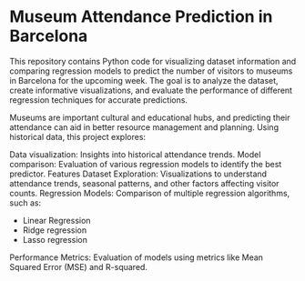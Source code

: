 # Museum Attendance Prediction in Barcelona

This repository contains Python code for visualizing dataset information and comparing regression models to predict the number of visitors to museums in Barcelona for the upcoming week. The goal is to analyze the dataset, create informative visualizations, and evaluate the performance of different regression techniques for accurate predictions.

Museums are important cultural and educational hubs, and predicting their attendance can aid in better resource management and planning. Using historical data, this project explores:

Data visualization: Insights into historical attendance trends.
Model comparison: Evaluation of various regression models to identify the best predictor.
Features
Dataset Exploration: Visualizations to understand attendance trends, seasonal patterns, and other factors affecting visitor counts.
Regression Models: Comparison of multiple regression algorithms, such as:
- Linear Regression
- Ridge regression
- Lasso regression
  
Performance Metrics: Evaluation of models using metrics like Mean Squared Error (MSE) and R-squared.
